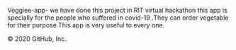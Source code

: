 Veggiee-app-
we have done this project in RIT virtual hackathon this app is specially for the people who suffered in covid-19 .They can order vegetable for their purpose.This app is very useful to every one.

© 2020 GitHub, Inc.
